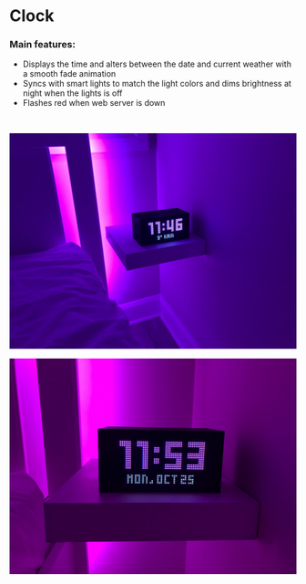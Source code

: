# Clock

### Main features:

- Displays the time and alters between the date and current weather with a smooth fade animation
- Syncs with smart lights to match the light colors and dims brightness at night when the lights is off
- Flashes red when web server is down

<br />

![Image 1](<https://github.com/TahaInc/clock/blob/main/Screenshots/Picture%20(1).JPEG?raw=true>)

![Image 2](<https://github.com/TahaInc/clock/blob/main/Screenshots/Picture%20(2).JPEG?raw=true>)
